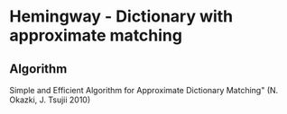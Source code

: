 # Hemingway - Dictionary with approximate matching

## Algorithm
Simple and Efficient Algorithm for Approximate Dictionary Matching" (N. Okazki, J. Tsujii 2010)
